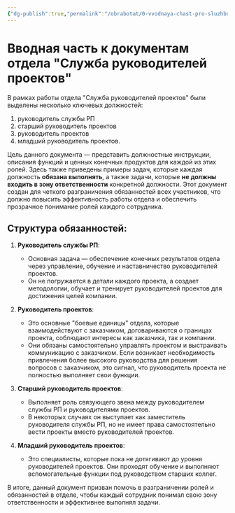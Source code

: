```yaml
---
{"dg-publish":true,"permalink":"/obrabotat/0-vvodnaya-chast-pro-sluzhbu-rp/"}
---
```


# Вводная часть к документам отдела "Служба руководителей проектов"

В рамках работы отдела "Служба руководителей проектов" были выделены несколько ключевых должностей: 
1. руководитель службы РП
2. старший руководитель проектов
3. руководитель проектов 
4. младший руководитель проектов.

Цель данного документа — представить должностные инструкции, описания функций и ценных конечных продуктов для каждой из этих ролей. Здесь также приведены примеры задач, которые каждая должность **обязана выполнять**, а также задачи, которые **не должны входить в зону ответственности** конкретной должности. Этот документ создан для четкого разграничения обязанностей всех участников, что должно повысить эффективность работы отдела и обеспечить прозрачное понимание ролей каждого сотрудника.

## Структура обязанностей:

1. **Руководитель службы РП**:
   - Основная задача — обеспечение конечных результатов отдела через управление, обучение и наставничество руководителей проектов.
   - Он не погружается в детали каждого проекта, а создает методологии, обучает и тренирует руководителей проектов для достижения целей компании.

2. **Руководитель проектов**:
   - Это основные "боевые единицы" отдела, которые взаимодействуют с заказчиком, договариваются о границах проекта, соблюдают интересы как заказчика, так и компании.
   - Они обязаны самостоятельно управлять проектом и выстраивать коммуникацию с заказчиком. Если возникает необходимость привлечения более высокого руководства для решения вопросов с заказчиком, это сигнал, что руководитель проекта не полностью выполняет свои функции.

3. **Старший руководитель проектов**:
   - Выполняет роль связующего звена между руководителем службы РП и руководителями проектов.
   - В некоторых случаях он выступает как заместитель руководителя службы РП, но не имеет права самостоятельно вести проекты вместо руководителей проектов.

4. **Младший руководитель проектов**:
   - Это специалисты, которые пока не дотягивают до уровня руководителей проектов. Они проходят обучение и выполняют вспомогательные функции под руководством старших коллег.

В итоге, данный документ призван помочь в разграничении ролей и обязанностей в отделе, чтобы каждый сотрудник понимал свою зону ответственности и эффективнее выполнял задачи.
